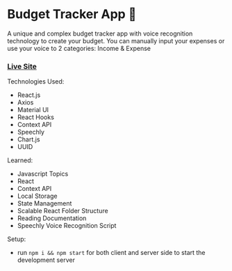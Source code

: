 # Budget Tracker App 🤑

A unique and complex budget tracker app with voice recognition technology to create your budget. You can manually input your expenses or use your voice to 2 categories: Income & Expense

### [Live Site](https://silly-bartik-efb540.netlify.app/)

Technologies Used: 
+ React.js
+ Axios 
+ Material UI
+ React Hooks
+ Context API 
+ Speechly 
+ Chart.js 
+ UUID 

Learned: 
+ Javascript Topics 
+ React 
+ Context API 
+ Local Storage 
+ State Management 
+ Scalable React Folder Structure 
+ Reading Documentation
+ Speechly Voice Recognition Script 

Setup:
- run ```npm i && npm start``` for both client and server side to start the development server
